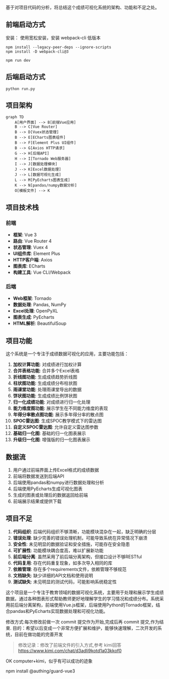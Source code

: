 基于对项目代码的分析，将总结这个成绩可视化系统的架构、功能和不足之处。

## 前端启动方式

安装：
使用宽松安装，安装 webpack-cli 低版本
```
npm install --legacy-peer-deps --ignore-scripts
npm install -D webpack-cli@3
```

```
npm run dev
```

## 后端启动方式

```
python run.py
```

## 项目架构

```mermaid
graph TD
    A[用户界面] --> B[前端Vue应用]
    B --> C[Vue Router]
    B --> D[Vuex状态管理]
    B --> E[ECharts图表组件]
    B --> F[Element Plus UI组件]
    B --> G[Axios HTTP请求]
    G --> H[后端API]
    H --> I[Tornado Web服务器]
    I --> J[数据处理模块]
    J --> K[Excel数据处理]
    J --> L[数据可视化生成]
    L --> M[PyEcharts图表生成]
    K --> N[pandas/numpy数据分析]
    O[模板文件] --> K
```

## 项目技术栈

### 前端
- **框架**: Vue 3
- **路由**: Vue Router 4
- **状态管理**: Vuex 4
- **UI组件库**: Element Plus
- **HTTP客户端**: Axios
- **图表库**: ECharts
- **构建工具**: Vue CLI/Webpack

### 后端
- **Web框架**: Tornado
- **数据处理**: Pandas, NumPy
- **Excel处理**: OpenPyXL
- **图表生成**: PyEcharts
- **HTML解析**: BeautifulSoup

## 项目功能

这个系统是一个专注于成绩数据可视化的应用，主要功能包括：

1. **加权计算功能**: 对成绩进行加权计算
2. **合并表格功能**: 合并多个Excel表格
3. **折线图功能**: 生成成绩趋势折线图
4. **柱状图功能**: 生成成绩分布柱状图
5. **雨课堂功能**: 处理雨课堂导出的数据
6. **饼状图功能**: 生成成绩比例饼状图
7. **归一化成绩功能**: 对成绩进行归一化处理
8. **能力维度图功能**: 展示学生在不同能力维度的表现
9. **年得分率散点图功能**: 展示多年得分率的散点图
10. **SPOC雷达图**: 生成SPOC教学模式下的雷达图
11. **自定义SPOC雷达图**: 允许自定义雷达图参数
12. **基础归一化图**: 基础的归一化图表展示
13. **升级归一化图**: 增强版的归一化图表展示

## 数据流

1. 用户通过前端界面上传Excel格式的成绩数据
2. 前端将数据发送到后端API
3. 后端使用pandas和numpy进行数据处理和分析
4. 后端使用PyEcharts生成可视化图表
5. 生成的图表或处理后的数据返回给前端
6. 前端展示结果或提供下载

## 项目不足

1. **代码组织**: 后端代码组织不够清晰，功能模块混杂在一起，缺乏明确的分层
2. **错误处理**: 缺少完善的错误处理机制，可能导致系统在异常情况下崩溃
3. **安全性**: 未见明显的数据验证和安全措施，可能存在安全隐患
4. **可扩展性**: 功能模块耦合度高，难以扩展新功能
5. **前后端分离**: 虽然采用了前后端分离架构，但接口设计不够RESTful
6. **代码复用**: 存在代码重复现象，如多次导入相同的库
7. **依赖管理**: 存在多个requirements文件，依赖管理不够规范
8. **文档缺失**: 缺少详细的API文档和使用说明
9. **测试缺失**: 未见明显的测试代码，可能影响系统稳定性

这个项目是一个专注于教育领域的数据可视化系统，主要用于处理和展示学生成绩数据，通过各种图表形式帮助教师更好地理解学生的学习情况和成绩分布。系统采用前后端分离架构，前端使用Vue.js框架，后端使用Python的Tornado框架，结合pandas和PyEcharts实现数据处理和可视化功能。

> 
修改方式:每次修改前做一次 commit 提交作为开始,完成后再 commit 提交,作为结束.
 目的：希望以后变成一个非常方便扩展和维护，能够快速理解，二次开发的系统，目前在做功能的完善开发

> 修改记录：修改了前端文件的引入方式,参考 kimi回答
https://www.kimi.com/chat/d3adli9kotd1a03kkof0 

OK computer+kimi，似乎有可以成功的迹象

npm install @authing/guard-vue3
